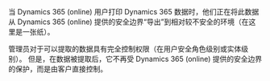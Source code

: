 当 Dynamics 365 (online) 用户打印 Dynamics 365 数据时，他们正在将此数据从 Dynamics 365 (online) 提供的安全边界“导出”到相对较不安全的环境（在这里是一张纸）。  
  
 管理员对于可以提取的数据具有完全控制权限（在用户安全角色级别或实体级别）。 但是，在数据被提取后，它不再受 Dynamics 365 (online) 提供的安全边界的保护，而是由客户直接控制。